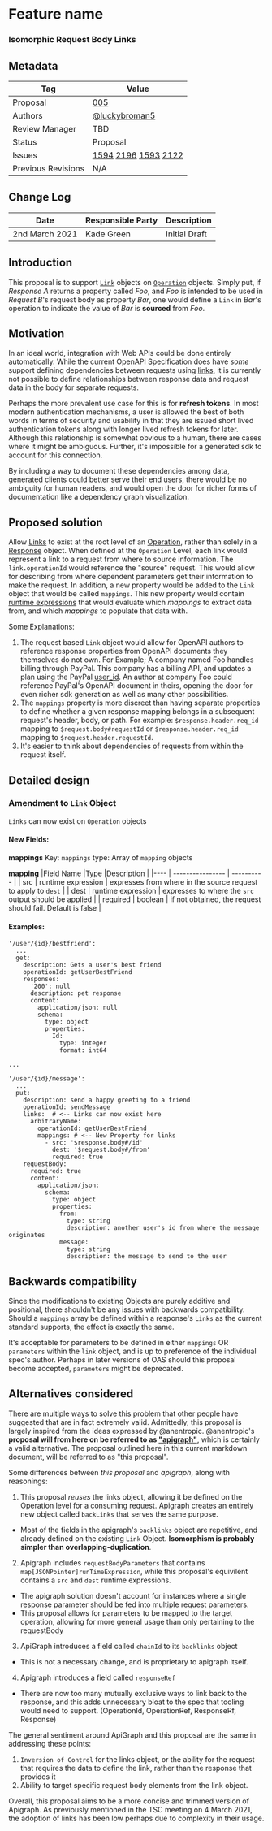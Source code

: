 # Feature name

### Isomorphic Request Body Links

## Metadata

|Tag |Value |
|---- | ---------------- |
|Proposal |[005](https://github.com/luckybroman5/OpenAPI-Specification/tree/master/proposals/005_RequestBody-Links.md)|
|Authors|[@luckybroman5](https://github.com/luckybroman5)|
|Review Manager |TBD |
|Status |Proposal|
|Issues |[1594](https://github.com/OAI/OpenAPI-Specification/issues/1594) [2196](https://github.com/OAI/OpenAPI-Specification/issues/2196) [1593](https://github.com/OAI/OpenAPI-Specification/issues/1593) [2122](https://github.com/OAI/OpenAPI-Specification/issues/1593)|
|Previous Revisions | N/A |

## Change Log

|Date |Responsible Party |Description |
|---- | ---------------- | ---------- |
| 2nd March 2021 | Kade Green | Initial Draft |

## Introduction

This proposal is to support [`Link`](http://spec.openapis.org/oas/v3.1.0#link-object) objects on [`Operation`](http://spec.openapis.org/oas/v3.1.0#operationObject) objects. Simply put, if *Response A* returns a property called *Foo*, and *Foo* is intended to be used in *Request B*'s request body as property *Bar*, one would define a `Link` in *Bar*'s operation to indicate the value of *Bar* is **sourced** from *Foo*. 

## Motivation

In an ideal world, integration with Web APIs could be done entirely automatically. While the current OpenAPI Specification does have *some* support defining dependencies between requests using [links](http://spec.openapis.org/oas/v3.1.0#link-object), it is currently not possible to define relationships between response data and request data in the body for separate requests.

Perhaps the more prevalent use case for this is for **refresh tokens**. In most modern authentication mechanisms, a user is allowed the best of both words in terms of security and usability in that they are issued short lived authentication tokens along with longer lived refresh tokens for later. Although this relationship is somewhat obvious to a human, there are cases where it might be ambiguous. Further, it's impossible for a generated sdk to account for this connection.

By including a way to document these dependencies among data, generated clients could better serve their end users, there would be no ambiguity for human readers, and would open the door for richer forms of documentation like a dependency graph visualization.

## Proposed solution

Allow [Links](http://spec.openapis.org/oas/v3.1.0#link-object) to exist at the root level of an [Operation](http://spec.openapis.org/oas/v3.1.0#operationObject), rather than solely in a [Response](http://spec.openapis.org/oas/v3.1.0#responses-object) object. When defined at the `Operation` Level, each link would represent a link to a request from where to source information. The `link.operationId` would reference the "source" request. This would allow for describing from where dependent parameters get their information to make the request. In addition, a new property would be added to the `Link` object that would be called `mappings`. This new property would contain [runtime expressions](http://spec.openapis.org/oas/v3.1.0#runtime-expressions) that would evaluate which *mappings* to extract data from, and which *mappings* to populate that data with.

Some Explanations:
1. The request based `Link` object would allow for OpenAPI authors to reference response properties from OpenAPI documents they themselves do not own. For Example; A company named Foo handles billing through PayPal. This company has a billing API, and updates a plan using the PayPal [user_id](https://developer.paypal.com/docs/api/identity/v1/#userinfo-get-response). An author at company Foo could reference PayPal's OpenAPI document in theirs, opening the door for even richer sdk generation as well as many other possibilities.
2. The `mappings` property is more discreet than having separate properties to define whether a given response mapping belongs in a subsequent request's header, body, or path. For example: `$response.header.req_id` mapping to `$request.body#requestId` or `$response.header.req_id` mapping to `$request.header.requestId`.
3. It's easier to think about dependencies of requests from within the request itself.


## Detailed design

### Amendment to `Link` Object

`Links` can now exist on `Operation` objects

#### New Fields:

**mappings**
Key: `mappings`
type: Array of `mapping` objects

**mapping**
|Field Name |Type |Description |
|---- | ---------------- | ---------- |
| src | runtime expression | expresses from where in the source request to apply to `dest` |
| dest | runtime expression | expresses to where the `src` output should be applied |
| required | boolean | if not obtained, the request should fail. Default is false |

#### Examples:

```
'/user/{id}/bestfriend':
  ...
  get:
    description: Gets a user's best friend
    operationId: getUserBestFriend
    responses:
      '200': null
      description: pet response
      content:
        application/json: null
        schema:
          type: object
          properties:
            Id:
              type: integer
              format: int64

...

'/user/{id}/message':
  ...
  put:
    description: send a happy greeting to a friend
    operationId: sendMessage
    links:  # <-- Links can now exist here
      arbitraryName:
        operationId: getUserBestFriend
        mappings: # <-- New Property for links
          - src: '$response.body#/id'
            dest: '$request.body#/from'
            required: true
    requestBody:
      required: true
      content:
        application/json:
          schema:
            type: object
            properties:
              from:
                type: string
                description: another user's id from where the message originates
              message:
                type: string
                description: the message to send to the user
```

## Backwards compatibility

Since the modifications to existing Objects are purely additive and positional, there shouldn't be any issues with backwards compatibility. Should a `mappings` array be defined within a response's `Links` as the current standard supports, the effect is exactly the same.

It's acceptable for parameters to be defined in either `mappings` OR `parameters` within the `link` object, and is up to preference of the individual spec's author. Perhaps in later versions of OAS should this proposal become accepted, `parameters` might be deprecated.

## Alternatives considered

There are multiple ways to solve this problem that other people have suggested that are in fact extremely valid. Admittedly, this proposal is largely inspired from the ideas expressed by @anentropic. @anentropic's **proposal will from here on be referred to as ["apigraph"](https://apigraph.readthedocs.io/en/latest/reference/openapi-extensions.html)**, which is certainly a valid alternative. The proposal outlined here in this current markdown document, will be referred to as "this proposal".


Some differences between *this proposal* and *apigraph*, along with reasonings:
1. This proposal *reuses* the links object, allowing it be defined on the Operation level for a consuming request. Apigraph creates an entirely new object called `backLinks` that serves the same purpose.
- Most of the fields in the apigraph's `backlinks` object are repetitive, and already defined on the existing `Link` Object. **Isomorphism is probably simpler than overlapping-duplication**.
2. Apigraph includes `requestBodyParameters` that contains `map[JSONPointer]runTimeExpression`, while this proposal's equivilent contains a `src` and `dest` runtime expressions.
- The apigraph solution doesn't account for instances where a single response parameter should be fed into multiple request parameters.
- This proposal allows for parameters to be mapped to the target operation, allowing for more general usage than only pertaining to the requestBody
3. ApiGraph introduces a field called `chainId` to its `backlinks` object
- This is not a necessary change, and is proprietary to apigraph itself.
4. Apigraph introduces a field called `responseRef`
- There are now too many mutually exclusive ways to link back to the response, and this adds unnecessary bloat to the spec that tooling would need to support. (OperationId, OperationRef, ResponseRf, Response)

The general sentiment around ApiGraph and this proposal are the same in addressing these points:
1. `Inversion of Control` for the links object, or the ability for the request that requires the data to define the link, rather than the response that provides it
2. Ability to target specific request body elements from the link object.

Overall, this proposal aims to be a more concise and trimmed version of Apigraph. As previously mentioned in the TSC meeting on 4 March 2021, the adoption of links has been low perhaps due to complexity in their usage.
